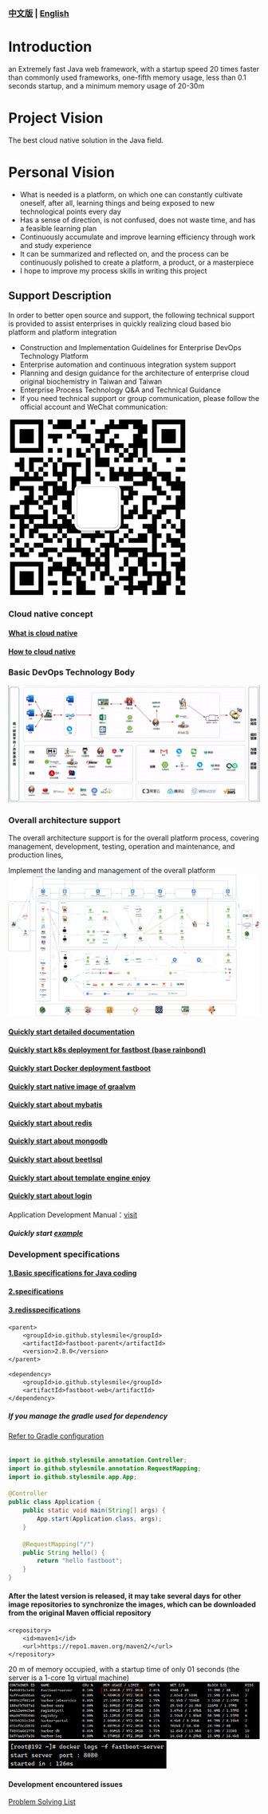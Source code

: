 ### [中文版](README.cn.md) | [English](README.md)

# Introduction

an Extremely fast Java web framework, with a startup speed 20 times faster than commonly used frameworks, one-fifth memory usage, less than 0.1 seconds startup, and a minimum memory usage of 20-30m

# Project Vision

The best cloud native solution in the Java field.

# Personal Vision

* What is needed is a platform, on which one can constantly cultivate oneself, after all, learning things and being exposed to new technological points every day
* Has a sense of direction, is not confused, does not waste time, and has a feasible learning plan
* Continuously accumulate and improve learning efficiency through work and study experience
* It can be summarized and reflected on, and the process can be continuously polished to create a platform, a product, or a masterpiece
* I hope to improve my process skills in writing this project

## Support Description

In order to better open source and support, the following technical support is provided to assist enterprises in quickly realizing cloud based bio platform and platform integration

* Construction and Implementation Guidelines for Enterprise DevOps Technology Platform
* Enterprise automation and continuous integration system support
* Planning and design guidance for the architecture of enterprise cloud original biochemistry in Taiwan and Taiwan
* Enterprise Process Technology Q&A and Technical Guidance
* If you need technical support or group communication, please follow the official account and WeChat communication:

<img src="./doc/image/index/java_zhilu_gongzonghao.png">

### Cloud native concept

#### [What is cloud native](doc/云原生/云原生是什么.md)

#### [How to cloud native](doc/云原生/如何云原生.md)

### Basic DevOps Technology Body


<img src="./doc/image/index/fastboot-devOps.png">

### Overall architecture support

The overall architecture support is for the overall platform process, covering management, development, testing, operation and maintenance, and production lines,

Implement the landing and management of the overall platform
<img src="./doc/image/index/tech_design.png">

#### [Quickly start detailed documentation](doc/1.fastboot-start.md)

#### [Quickly start k8s deployment for fastbost (base rainbond)](doc/云原生/Kubernetes/k8s部署简单fastboot.md)

#### [Quickly start Docker deployment fastboot](doc/应用开发手册/docker/docker部署简单应用.md)

#### [Quickly start native image of graalvm](doc/应用开发手册/graalvm/graalvm部署打包本地镜像.md)

#### [Quickly start about mybatis](doc/db/1.fastboot-mybatis.md)

#### [Quickly start about redis](doc/db/2.fastboot-redis.md)

#### [Quickly start about mongodb](doc/db/3.fastboot-mongodb.md)

#### [Quickly start about beetlsql](doc/db/4.fastboot-beetlsql.md)

#### [Quickly start about template engine enjoy](fastboot-example%2Ffastboot-enjoy-example%2Fpom.xml)

#### [Quickly start about login ](fastboot-example%2Ffastboot-enjoy-example%2Fpom.xml)

Application Development Manual：[visit](doc/应用开发手册/应用开发手册.md)

##### Quickly start [example](fastboot-example/fastboot-web-example)

### Development specifications

#### [1.Basic specifications for Java coding](doc/应用开发手册/开发规范/1.java编码的基本规范.md)

#### [2.specifications](doc/应用开发手册/开发规范/2.mysql规范.md)

#### [3.redisspecifications](doc/应用开发手册/开发规范/3.redis规范.md)

```maven
<parent>
    <groupId>io.github.stylesmile</groupId>
    <artifactId>fastboot-parent</artifactId>
    <version>2.8.0</version>
</parent>
```

```maven
<dependency>
    <groupId>io.github.stylesmile</groupId>
    <artifactId>fastboot-web</artifactId>
</dependency>
```

##### If you manage the gradle used for dependency
[Refer to Gradle configuration](doc/1.fastboot-start-gradle.md)

```java

import io.github.stylesmile.annotation.Controller;
import io.github.stylesmile.annotation.RequestMapping;
import io.github.stylesmile.app.App;

@Controller
public class Application {
    public static void main(String[] args) {
        App.start(Application.class, args);
    }

    @RequestMapping("/")
    public String hello() {
        return "hello fastboot";
    }
}
```

#### After the latest version is released, it may take several days for other image repositories to synchronize the images, which can be downloaded from the original Maven official repository

```maven
<repository>
    <id>maven1</id>
    <url>https://repo1.maven.org/maven2/</url>
</repository>        
```


20 m of memory occupied, with a startup time of only 01 seconds (the server is a 1-core 1g virtual machine)
<img src="./doc/image/index/fastboot-memory.png">
<img src="./doc/image/index/fastboot-start-time.png">

#### Development encountered issues
[Problem Solving List](doc%2F%CE%CA%CC%E2%BD%E2%BE%F6.md)
